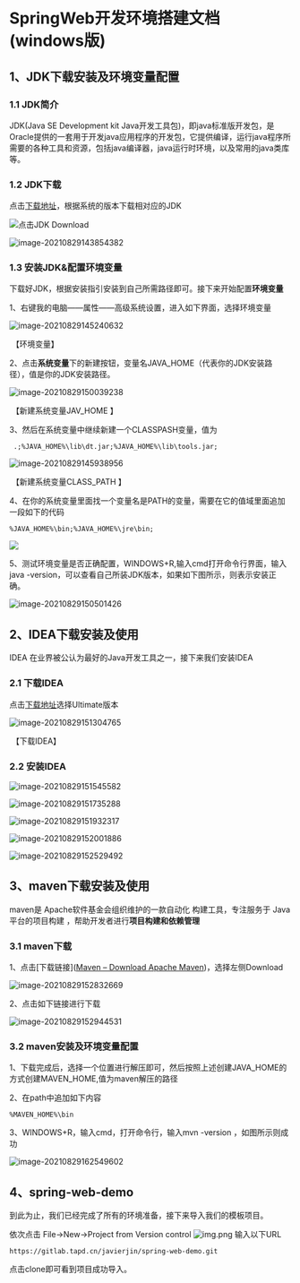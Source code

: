 # SpringWeb开发环境搭建文档(windows版)



## 1、JDK下载安装及环境变量配置

### 1.1 JDK简介

JDK(Java SE Development kit Java开发工具包)，即java标准版开发包，是Oracle提供的一套用于开发java应用程序的开发包，它提供编译，运行java程序所需要的各种工具和资源，包括java编译器，java运行时环境，以及常用的java类库等。

### 1.2 JDK下载

点击[下载地址](https://www.oracle.com/java/technologies/javase-downloads.html)，根据系统的版本下载相对应的JDK

![点击JDK Download](src/etc/images/JDK_download_1.png)



![image-20210829143854382](src/etc/images/JDK_download_2.png)



### 1.3 安装JDK&配置环境变量

下载好JDK，根据安装指引安装到自己所需路径即可。接下来开始配置**环境变量**

1、右键我的电脑——属性——高级系统设置，进入如下界面，选择环境变量

![image-20210829145240632](src/etc/images/JDK_3.png)

​																												              【环境变量】



2、点击**系统变量**下的新建按钮，变量名JAVA_HOME（代表你的JDK安装路径），值是你的JDK安装路径。

![image-20210829150039238](src/etc/images/JDK_4.png)

​																												【新建系统变量JAV_HOME 】

3、然后在系统变量中继续新建一个CLASSPASH变量，值为

```shell
 .;%JAVA_HOME%\lib\dt.jar;%JAVA_HOME%\lib\tools.jar;
```

![image-20210829145938956](src/etc/images/JDK_5.png)

​                                                                                                          【新建系统变量CLASS_PATH 】

4、在你的系统变量里面找一个变量名是PATH的变量，需要在它的值域里面追加一段如下的代码

```
%JAVA_HOME%\bin;%JAVA_HOME%\jre\bin;
```

![](src/etc/images/JDK_6.png)

5、测试环境变量是否正确配置，WINDOWS+R,输入cmd打开命令行界面，输入 java -version，可以查看自己所装JDK版本，如果如下图所示，则表示安装正确。

![image-20210829150501426](src/etc/images/JDK_7.png)





## 2、IDEA下载安装及使用

IDEA 在业界被公认为最好的Java开发工具之一，接下来我们安装IDEA

### 2.1 下载IDEA

点击[下载地址](https://www.jetbrains.com/zh-cn/idea/download/)选择Ultimate版本

![image-20210829151304765](src/etc/images/IDEA_1.png)

​																							【下载IDEA】

### 2.2 安装IDEA

![image-20210829151545582](src/etc/images/IDEA_2.png)

![image-20210829151735288](src/etc/images/IDEA_3.png)

![image-20210829151932317](src/etc/images/IDEA_4.png)

![image-20210829152001886](src/etc/images/IDEA_5.png)

![image-20210829152529492](src/etc/images/IDEA_6.png)





## 3、maven下载安装及使用

maven是 Apache软件基金会组织维护的一款自动化 构建工具，专注服务于 Java 平台的项目构建 ，帮助开发者进行**项目构建和依赖管理**

### 3.1 maven下载

1、点击[下载链接]([Maven – Download Apache Maven](https://maven.apache.org/download.cgi))，选择左侧Download

![image-20210829152832669](src/etc/images/MAVEN_1.png)

2、点击如下链接进行下载

![image-20210829152944531](src/etc/images/MAVEN_2.png)

### 3.2 maven安装及环境变量配置

1、下载完成后，选择一个位置进行解压即可，然后按照上述创建JAVA_HOME的方式创建MAVEN_HOME,值为maven解压的路径

2、在path中追加如下内容

```
%MAVEN_HOME%\bin
```

3、WINDOWS+R，输入cmd，打开命令行，输入mvn -version ，如图所示则成功

![image-20210829162549602](src/etc/images/MAVEN_3.png)

## 4、spring-web-demo

到此为止，我们已经完成了所有的环境准备，接下来导入我们的模板项目。

依次点击 File->New->Project from Version control
![img.png](src/etc/images/DEMO_1.png)
输入以下URL
```
https://gitlab.tapd.cn/javierjin/spring-web-demo.git
```
点击clone即可看到项目成功导入。